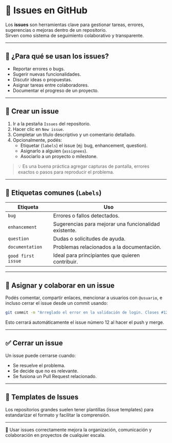 # 📝 Issues en GitHub

Los **issues** son herramientas clave para gestionar tareas, errores, sugerencias o mejoras dentro de un repositorio.  
Sirven como sistema de seguimiento colaborativo y transparente.

---

## 📌 ¿Para qué se usan los issues?

- Reportar errores o bugs.
- Sugerir nuevas funcionalidades.
- Discutir ideas o propuestas.
- Asignar tareas entre colaboradores.
- Documentar el progreso de un proyecto.

---

## 📝 Crear un issue

1. Ir a la pestaña `Issues` del repositorio.
2. Hacer clic en `New issue`.
3. Completar un título descriptivo y un comentario detallado.
4. Opcionalmente, podés:
   - Etiquetar (`labels`) el issue (ej: bug, enhancement, question).
   - Asignarlo a alguien (`assignees`).
   - Asociarlo a un proyecto o milestone.

> 💡 Es una buena práctica agregar capturas de pantalla, errores exactos o pasos para reproducir el problema.

---

## 🔖 Etiquetas comunes (`Labels`)

| Etiqueta       | Uso                                                              |
|----------------|------------------------------------------------------------------|
| `bug`          | Errores o fallos detectados.                                     |
| `enhancement`  | Sugerencias para mejorar una funcionalidad existente.            |
| `question`     | Dudas o solicitudes de ayuda.                                    |
| `documentation`| Problemas relacionados a la documentación.                       |
| `good first issue` | Ideal para principiantes que quieren contribuir.           |

---

## 👥 Asignar y colaborar en un issue

Podés comentar, compartir enlaces, mencionar a usuarios con `@usuario`, e incluso cerrar el issue desde un commit usando:

```bash
git commit -m "Arreglado el error en la validación de login. Closes #12"
```
Esto cerrará automáticamente el issue número 12 al hacer el push y merge.

---

## ✅ Cerrar un issue
Un issue puede cerrarse cuando:
* Se resuelve el problema.
* Se decide que no es relevante.
* Se fusiona un Pull Request relacionado.

---

## 🧩 Templates de Issues
Los repositorios grandes suelen tener plantillas (issue templates) para estandarizar el formato y facilitar la comprensión.

---

📢 Usar issues correctamente mejora la organización, comunicación y colaboración en proyectos de cualquier escala.

